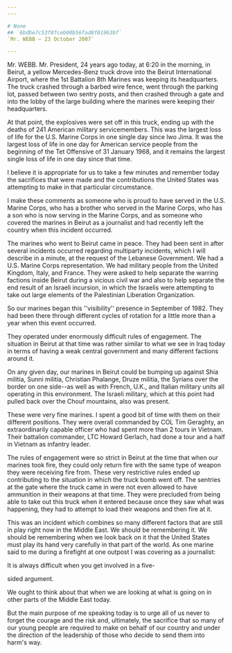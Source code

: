 ```yaml
---
---

# None
## `6bdbe7c53f8fceb00b56fad0f01963bf`
`Mr. WEBB — 23 October 2007`

---
```



Mr. WEBB. Mr. President, 24 years ago today, at 6:20 in the morning, 
in Beirut, a yellow Mercedes-Benz truck drove into the Beirut 
International Airport, where the 1st Battalion 8th Marines was keeping 
its headquarters. The truck crashed through a barbed wire fence, went 
through the parking lot, passed between two sentry posts, and then 
crashed through a gate and into the lobby of the large building where 
the marines were keeping their headquarters.

At that point, the explosives were set off in this truck, ending up 
with the deaths of 241 American military servicemembers. This was the 
largest loss of life for the U.S. Marine Corps in one single day since 
Iwo Jima. It was the largest loss of life in one day for American 
service people from the beginning of the Tet Offensive of 31 January 
1968, and it remains the largest single loss of life in one day since 
that time.

I believe it is appropriate for us to take a few minutes and remember 
today the sacrifices that were made and the contributions the United 
States was attempting to make in that particular circumstance.

I make these comments as someone who is proud to have served in the 
U.S. Marine Corps, who has a brother who served in the Marine Corps, 
who has a son who is now serving in the Marine Corps, and as someone 
who covered the marines in Beirut as a journalist and had recently left 
the country when this incident occurred.

The marines who went to Beirut came in peace. They had been sent in 
after several incidents occurred regarding multiparty incidents, which 
I will describe in a minute, at the request of the Lebanese Government. 
We had a U.S. Marine Corps representation. We had military people from 
the United Kingdom, Italy, and France. They were asked to help separate 
the warring factions inside Beirut during a vicious civil war and also 
to help separate the end result of an Israeli incursion, in which the 
Israelis were attempting to take out large elements of the Palestinian 
Liberation Organization.

So our marines began this ''visibility'' presence in September of 
1982. They had been there through different cycles of rotation for a 
little more than a year when this event occurred.

They operated under enormously difficult rules of engagement. The 
situation in Beirut at that time was rather similar to what we see in 
Iraq today in terms of having a weak central government and many 
different factions around it.

On any given day, our marines in Beirut could be bumping up against 
Shia militia, Sunni militia, Christian Phalange, Druze militia, the 
Syrians over the border on one side--as well as with French, U.K., and 
Italian military units all operating in this environment. The Israeli 
military, which at this point had pulled back over the Chouf mountains, 
also was present.

These were very fine marines. I spent a good bit of time with them on 
their different positions. They were overall commanded by COL Tim 
Geraghty, an extraordinarily capable officer who had spent more than 2 
tours in Vietnam. Their battalion commander, LTC Howard Gerlach, had 
done a tour and a half in Vietnam as infantry leader.

The rules of engagement were so strict in Beirut at the time that 
when our marines took fire, they could only return fire with the same 
type of weapon they were receiving fire from. These very restrictive 
rules ended up contributing to the situation in which the truck bomb 
went off. The sentries at the gate where the truck came in were not 
even allowed to have ammunition in their weapons at that time. They 
were precluded from being able to take out this truck when it entered 
because once they saw what was happening, they had to attempt to load 
their weapons and then fire at it.

This was an incident which combines so many different factors that 
are still in play right now in the Middle East. We should be 
remembering it. We should be remembering when we look back on it that 
the United States must play its hand very carefully in that part of the 
world. As one marine said to me during a firefight at one outpost I was 
covering as a journalist:




 It is always difficult when you get involved in a five-


 sided argument.


We ought to think about that when we are looking at what is going on 
in other parts of the Middle East today.

But the main purpose of me speaking today is to urge all of us never 
to forget the courage and the risk and, ultimately, the sacrifice that 
so many of our young people are required to make on behalf of our 
country and under the direction of the leadership of those who decide 
to send them into harm's way.
